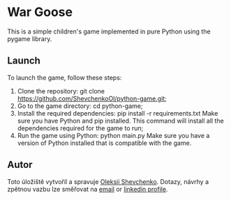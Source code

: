 # War Goose
This is a simple children's game implemented in pure Python using the pygame library.

## Launch
To launch the game, follow these steps:
1. Clone the repository: git clone https://github.com/ShevchenkoOl/python-game.git;
2. Go to the game directory: cd python-game;
3. Install the required dependencies: pip install -r requirements.txt
Make sure you have Python and pip installed. This command will install all the dependencies required for the game to run;
4. Run the game using Python: python main.py
Make sure you have a version of Python installed that is compatible with the game.


## Autor
Toto úložiště vytvořil a spravuje [Oleksii Shevchenko](https://shevchenkool.github.io/portfolio/). Dotazy, návrhy a zpětnou vazbu lze směřovat na [email](uzlabini@gmail.com) or [linkedin profile](linkedin.com/in/oleksii-shevchenko-535ab61b8).
